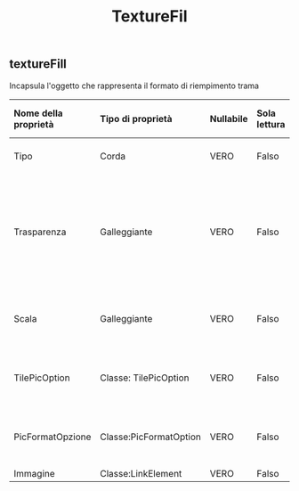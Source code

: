 ﻿---
title: TextureFil
second_title: Aspose.Cells Cloud Documen
type: docs
url: /it/specification/model/texturefill/
description: "Aspose.Cells Specifica del modello cloud: TextureFill. Gestisci facilmente Excel e altri fogli di calcolo con funzionalità come apertura, generazione, modifica, divisione, unione, confronto e conversione"
kwords: Excel, Office, Foglio di calcolo, Cloud REST API, TextureFill
weight: 50
---
## **textureFill**

 Incapsula l'oggetto che rappresenta il formato di riempimento trama

| Nome della proprietà| Tipo di proprietà| Nullabile| Sola lettura| Valore di default| Descrizione|
|:- |:- |:- |:- |:- |:- |
| Tipo| Corda| VERO| Falso|| Ottiene e imposta il tipo di trama|
| Trasparenza| Galleggiante| VERO| Falso|| Restituisce o imposta il grado di trasparenza dell'area come un valore compreso tra 0,0 (opaco) e 1,0 (chiaro).|
| Scala| Galleggiante| VERO| Falso|| Ottiene e imposta la scala del formato dell'immagine.|
| TilePicOption| Classe: TilePicOption| VERO| Falso||Ottiene o imposta l'opzione dell'immagine del riquadro.|
| PicFormatOpzione| Classe:PicFormatOption| VERO| Falso|| Ottiene o imposta l'opzione del formato immagine.|
| Immagine| Classe:LinkElement| VERO| Falso|||

